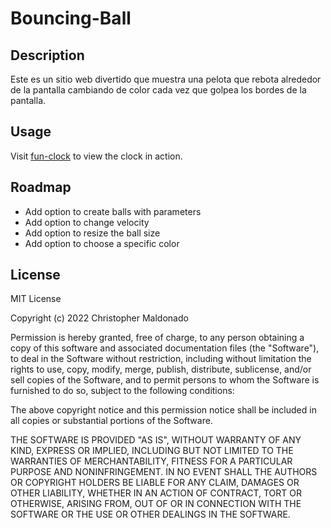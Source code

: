# Bouncing-Ball

## Description
Este es un sitio web divertido que muestra una pelota que rebota alrededor de la pantalla cambiando de color cada vez que golpea los bordes de la pantalla.

## Usage 
Visit [fun-clock](https://christopher4040.github.io/fun-clock/) to view the clock in action. 

## Roadmap
- Add option to create balls with parameters
- Add option to change velocity
- Add option to resize the ball size
- Add option to choose a specific color
 
## License
MIT License

Copyright (c) 2022 Christopher Maldonado

Permission is hereby granted, free of charge, to any person obtaining a copy
of this software and associated documentation files (the "Software"), to deal
in the Software without restriction, including without limitation the rights
to use, copy, modify, merge, publish, distribute, sublicense, and/or sell
copies of the Software, and to permit persons to whom the Software is
furnished to do so, subject to the following conditions:

The above copyright notice and this permission notice shall be included in all
copies or substantial portions of the Software.

THE SOFTWARE IS PROVIDED "AS IS", WITHOUT WARRANTY OF ANY KIND, EXPRESS OR
IMPLIED, INCLUDING BUT NOT LIMITED TO THE WARRANTIES OF MERCHANTABILITY,
FITNESS FOR A PARTICULAR PURPOSE AND NONINFRINGEMENT. IN NO EVENT SHALL THE
AUTHORS OR COPYRIGHT HOLDERS BE LIABLE FOR ANY CLAIM, DAMAGES OR OTHER
LIABILITY, WHETHER IN AN ACTION OF CONTRACT, TORT OR OTHERWISE, ARISING FROM,
OUT OF OR IN CONNECTION WITH THE SOFTWARE OR THE USE OR OTHER DEALINGS IN THE
SOFTWARE.
